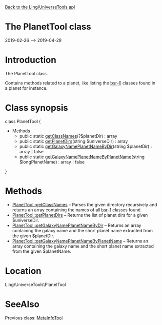 [Back to the Ling/UniverseTools api](https://github.com/lingtalfi/UniverseTools/blob/master/doc/api/Ling/UniverseTools.md)



The PlanetTool class
================
2019-02-26 --> 2019-04-29






Introduction
============

The PlanetTool class.

Contains methods related to a planet, like listing the [bsr-0](https://github.com/lingtalfi/BumbleBee/blob/master/Autoload/convention.bsr0.eng.md) classes found in a planet for instance.



Class synopsis
==============


class <span class="pl-k">PlanetTool</span>  {

- Methods
    - public static [getClassNames](https://github.com/lingtalfi/UniverseTools/blob/master/doc/api/Ling/UniverseTools/PlanetTool/getClassNames.md)(?$planetDir) : array
    - public static [getPlanetDirs](https://github.com/lingtalfi/UniverseTools/blob/master/doc/api/Ling/UniverseTools/PlanetTool/getPlanetDirs.md)(string $universeDir) : array
    - public static [getGalaxyNamePlanetNameByDir](https://github.com/lingtalfi/UniverseTools/blob/master/doc/api/Ling/UniverseTools/PlanetTool/getGalaxyNamePlanetNameByDir.md)(string $planetDir) : array | false
    - public static [getGalaxyNamePlanetNameByPlanetName](https://github.com/lingtalfi/UniverseTools/blob/master/doc/api/Ling/UniverseTools/PlanetTool/getGalaxyNamePlanetNameByPlanetName.md)(string $longPlanetName) : array | false

}






Methods
==============

- [PlanetTool::getClassNames](https://github.com/lingtalfi/UniverseTools/blob/master/doc/api/Ling/UniverseTools/PlanetTool/getClassNames.md) &ndash; Parses the given directory recursively and returns an array containing the names of all [bsr-1](https://github.com/lingtalfi/TheScientist/blob/master/bsr-1.md) classes found.
- [PlanetTool::getPlanetDirs](https://github.com/lingtalfi/UniverseTools/blob/master/doc/api/Ling/UniverseTools/PlanetTool/getPlanetDirs.md) &ndash; Returns the list of planet dirs for a given $universeDir.
- [PlanetTool::getGalaxyNamePlanetNameByDir](https://github.com/lingtalfi/UniverseTools/blob/master/doc/api/Ling/UniverseTools/PlanetTool/getGalaxyNamePlanetNameByDir.md) &ndash; Returns an array containing the galaxy name and the short planet name extracted from the given $planetDir.
- [PlanetTool::getGalaxyNamePlanetNameByPlanetName](https://github.com/lingtalfi/UniverseTools/blob/master/doc/api/Ling/UniverseTools/PlanetTool/getGalaxyNamePlanetNameByPlanetName.md) &ndash; Returns an array containing the galaxy name and the short planet name extracted from the given $planetName.





Location
=============
Ling\UniverseTools\PlanetTool


SeeAlso
==============
Previous class: [MetaInfoTool](https://github.com/lingtalfi/UniverseTools/blob/master/doc/api/Ling/UniverseTools/MetaInfoTool.md)<br>
